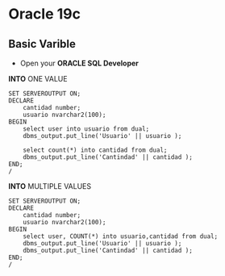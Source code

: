 # Oracle 19c
## Basic Varible 

- Open your **ORACLE SQL Developer**
 
**INTO** ONE VALUE
```oracle
SET SERVEROUTPUT ON;
DECLARE  
    cantidad number;
    usuario nvarchar2(100);
BEGIN
    select user into usuario from dual;
    dbms_output.put_line('Usuario' || usuario );

    select count(*) into cantidad from dual;
    dbms_output.put_line('Cantindad' || cantidad );    
END;
/
 ```

**INTO** MULTIPLE VALUES
```oracle
SET SERVEROUTPUT ON;
DECLARE  
    cantidad number;
    usuario nvarchar2(100);
BEGIN
    select user, COUNT(*) into usuario,cantidad from dual;
    dbms_output.put_line('Usuario' || usuario ); 
    dbms_output.put_line('Cantindad' || cantidad );    
END;
/
 ```